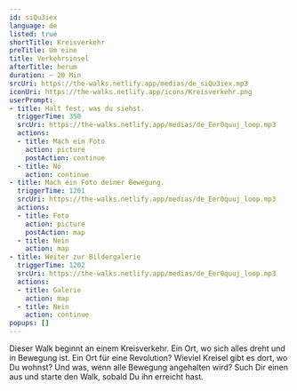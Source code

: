 ```yaml
---
id: siQu3iex
language: de
listed: true
shortTitle: Kreisverkehr
preTitle: Um eine
title: Verkehrsinsel
afterTitle: herum
duration: ~ 20 Min
srcUri: https://the-walks.netlify.app/medias/de_siQu3iex.mp3
iconUri: https://the-walks.netlify.app/icons/Kreisverkehr.png
userPrompt:
- title: Halt fest, was du siehst.
  triggerTime: 350
  srcUri: https://the-walks.netlify.app/medias/de_Eer0quuj_loop.mp3
  actions:
  - title: Mach ein Foto
    action: picture
    postAction: continue
  - title: Nö
    action: continue
- title: Mach ein Foto deiner Bewegung.
  triggerTime: 1201
  srcUri: https://the-walks.netlify.app/medias/de_Eer0quuj_loop.mp3
  actions:
  - title: Foto
    action: picture
    postAction: map
  - title: Nein
    action: map
- title: Weiter zur Bildergalerie
  triggerTime: 1202
  srcUri: https://the-walks.netlify.app/medias/de_Eer0quuj_loop.mp3
  actions:
  - title: Galerie
    action: map
  - title: Nein
    action: continue
popups: []
---
```

Dieser Walk beginnt an einem Kreisverkehr. Ein Ort, wo sich alles dreht und in Bewegung ist. Ein Ort für eine Revolution? Wieviel Kreisel gibt es dort, wo Du wohnst? Und was, wenn alle Bewegung angehalten wird? Such Dir einen aus und starte den Walk, sobald Du ihn erreicht hast.